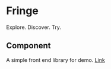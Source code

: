 # Fringe
Explore. Discover. Try.

## Component
A simple front end library for demo. [Link](component/README.md)

